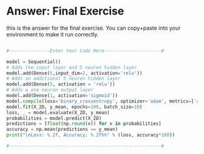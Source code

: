 # Answer: Final Exercise

this is the answer for the final exercise. You can copy+paste into your
environment to make it run correctly.

```python

#---------------Enter Your Code Here---------------------#

model = Sequential()
# Adds the input layer and 5 neuron hidden layer
model.add(Dense(5,input_dim=2, activation='relu'))
# Adds an additional 5 neuron hidden layer
model.add(Dense(5, activation = 'relu'))
# Adds a one neuron output layer
model.add(Dense(1, activation='sigmoid'))
model.compile(loss='binary_crossentropy', optimizer='adam', metrics=['accuracy'])
model.fit(X_2D, y_mean, epochs=100, batch_size=10)
loss, _ = model.evaluate(X_2D, y_mean)
probabilities = model.predict(X_2D)
predictions = [float(np.round(x)) for x in probabilities]
accuracy = np.mean(predictions == y_mean)
print("\nLoss: %.2f, Accuracy: %.2f%%" % (loss, accuracy*100))

#--------------------------------------------------------#
```

